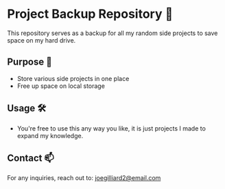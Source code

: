 # Project Backup Repository 📂

This repository serves as a backup for all my random side projects to save space on my hard drive.

## Purpose 🎯

- Store various side projects in one place
- Free up space on local storage

## Usage 🛠️

- You're free to use this any way you like, it is just projects I made to expand my knowledge.

## Contact 📫

For any inquiries, reach out to: joegilliard2@email.com
